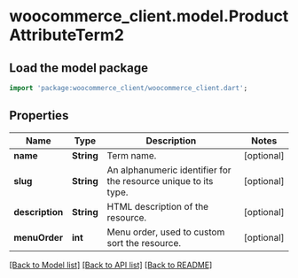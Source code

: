 # woocommerce_client.model.ProductAttributeTerm2

## Load the model package
```dart
import 'package:woocommerce_client/woocommerce_client.dart';
```

## Properties
Name | Type | Description | Notes
------------ | ------------- | ------------- | -------------
**name** | **String** | Term name. | [optional] 
**slug** | **String** | An alphanumeric identifier for the resource unique to its type. | [optional] 
**description** | **String** | HTML description of the resource. | [optional] 
**menuOrder** | **int** | Menu order, used to custom sort the resource. | [optional] 

[[Back to Model list]](../README.md#documentation-for-models) [[Back to API list]](../README.md#documentation-for-api-endpoints) [[Back to README]](../README.md)


